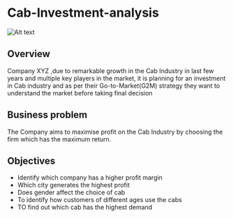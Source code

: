 #                                                 Cab-Investment-analysis
![Alt text](https://upload.wikimedia.org/wikipedia/commons/thumb/0/07/Yellow_cabs_2.jpg/300px-Yellow_cabs_2.jpg)
## Overview
Company XYZ ,due to remarkable growth in the Cab Industry in last few years and multiple key players in the market, it is planning for an investment in Cab industry and as per their Go-to-Market(G2M) strategy they want to understand the market before taking final decision
## Business problem
The Company aims to maximise profit on the Cab Industry by choosing the firm which has the maximum return.
## Objectives
* Identify which company has a higher profit margin
* Which city generates the highest profit
* Does gender affect the choice of cab
* To identify how customers of different ages use the cabs
* TO find out which cab has the highest demand
